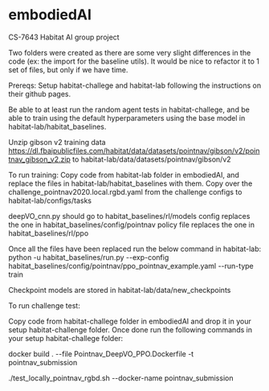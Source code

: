 # embodiedAI
CS-7643 Habitat AI group project

Two folders were created as there are some very slight differences in the code (ex: the import for the baseline utils). It would be nice to refactor it to 1 set of files, but only if we have time.

Prereqs:
Setup habitat-challege and habitat-lab following the instructions on their github pages.

Be able to at least run the random agent tests in habitat-challege, and be able to train using the default hyperparameters using the base model in habitat-lab/habitat_baselines.

Unzip gibson v2 training data https://dl.fbaipublicfiles.com/habitat/data/datasets/pointnav/gibson/v2/pointnav_gibson_v2.zip to habitat-lab/data/datasets/pointnav/gibson/v2


To run training:
Copy code from habitat-lab folder in embodiedAI, and replace the files in habitat-lab/habitat_baselines with them. Copy over the challenge_pointnav2020.local.rgbd.yaml from the challenge configs to habitat-lab/configs/tasks

deepVO_cnn.py should go to habitat_baselines/rl/models
config replaces the one in habitat_baselines/config/pointnav
policy file replaces the one in habitat_baselines/rl/ppo

Once all the files have been replaced run the below command in habitat-lab:
python -u habitat_baselines/run.py --exp-config habitat_baselines/config/pointnav/ppo_pointnav_example.yaml --run-type train

Checkpoint models are stored in habitat-lab/data/new_checkpoints

To run challenge test:

Copy code from habitat-challege folder in embodiedAI and drop it in your setup habitat-challenge folder.
Once done run the following commands in your setup habitat-challege folder:

docker build . --file Pointnav_DeepVO_PPO.Dockerfile -t pointnav_submission

./test_locally_pointnav_rgbd.sh --docker-name pointnav_submission


